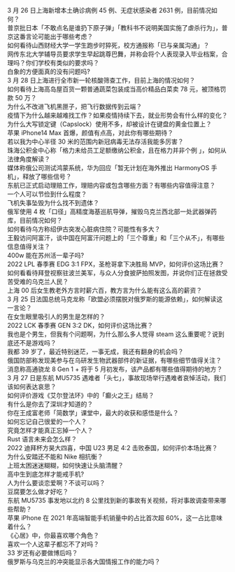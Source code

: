 3 月 26 日上海新增本土确诊病例 45 例、无症状感染者 2631 例，目前情况如何？  
普京批日本「不敢点名是谁扔下原子弹」「教科书不说明美国实施了虐杀行为」，普京这番言论可能出于哪些考虑？  
如何看待山西财经大学一学生跑步时猝死，校方通报称「已与亲属沟通」？  
网传东北大学辅导员要求学生早起跳尊巴舞，并称会将个人表现录入毕业档案，合理吗？你们学校有类似的要求吗？  
白象的方便面真的没有问题吗?  
3 月 28 日上海进行全市新一轮核酸筛查工作，目前上海的情况如何？  
如何看待上海高岛屋百货一颗普通蔬菜包装成当高价精品白菜卖 78 元，被顶格罚款 50 万？  
为什么不改进飞机黑匣子，把飞行数据传到云端？  
疫情下为什么越来越难找工作？如果疫情持续下去，就业形势会有什么样的变化？  
为什么大写锁定键（Capslock）使用不多，却被设计在键盘的黄金位置上？  
苹果 iPhone14 Max 首爆，颜值有点高，对此你有哪些期待？  
若以我为中心半径 30 米的范围内新冠病毒无法存活我能多厉害？  
珠海公积金中心称「格力未给员工足额缴纳公积金，且在格力并非个例 」，如何从法律角度解读？  
媒体称俄公司测试鸿蒙系统，华为回应「暂无计划在海外推出 HarmonyOS 手机」，释放了哪些信号？  
东航已正式启动理赔工作，理赔内容或包含哪些方面？有哪些内容值得注意？  
一个人可以节俭到什么程度？  
飞机失事坠毁为什么找不到遗体？  
俄军使用 4 枚「口径」高精度海基巡航导弹，摧毁乌克兰西北部一处武器弹药库，目前情况如何？  
如何看待乌方称绍伊古突发心脏病住院？可能性有多大？  
王毅访问阿富汗，谈中国在阿富汗问题上的「三个尊重」和「三个从不」，有哪些信息值得关注？  
400w 能在苏州活一辈子吗?  
2022 LPL 春季赛 EDG 3:1 FPX，圣枪哥拿下决胜局 MVP，如何评价这场比赛？  
如何看看待拜登视察驻波兰美军，与众人分食披萨拍照发图，并说你们正在拯救受苦受难的乌克兰人民？  
上海 00 后女生教老外方言时薪六百，教方言为什么能有这么高的薪资？  
3 月 25 日法国总统马克龙称「欧盟必须摆脱对俄罗斯的能源依赖」，如何解读这一言论？  
在女生眼里吸引人的男生是怎样的？  
2022 LCK 春季赛 GEN 3:2 DK，如何评价这场比赛？  
我也是个男生，但我有个问题啊，为什么那么多人觉得 steam 这么重要呢？说到底还不是游戏吗？  
我都 39 岁了，最近特别迷茫，一事无成，我还有翻身的机会吗？  
俄国防部称发现美参与在乌研发生物武器部件的新证据，有哪些细节值得关注？  
消息称高通骁龙 8 Gen 1 + 将于 5 月初发布，该产品都有哪些值得期待的地方？  
3 月 27 日是东航 MU5735 遇难者「头七」，事故现场举行遇难者哀悼活动，我们该如何表达哀思？  
如何评价游戏《艾尔登法环》中的「癫火之王」结局？  
有什么是你去了深圳才知道的？  
你在王成富老师「简数学」课堂中，最大的收获和感悟是什么？  
如何忘记自己很爱的一个人？  
究竟怎样才能真正忘掉一个人？  
Rust 语言未来会怎么样？  
2022 迪拜杯方昊大四喜，中国 U23  男足 4:2 击败泰国，如何评价本场比赛？  
为什么安踏还不能和 Nike 相抗衡？  
上班太困迷迷糊糊，如何快速让头脑清醒？  
高中生到底怎样才能戒手机?  
人为什么要谈恋爱啊？不谈可以吗？  
豆腐要怎么做才好吃？  
东航 MU5735 事发地以北约 8 公里找到新的事故有关视频，将对事故调查带来哪些帮助？  
苹果 iPhone 在 2021 年高端智能手机销量中的占比首次超 60%，这一占比意味着什么？  
《心居》中，你最喜欢哪个角色？  
喜欢一个人这辈子都忘不了对吗？  
33 岁还有必要做博后吗？  
俄罗斯与乌克兰的冲突能显示各大国情报工作的能力吗？  
